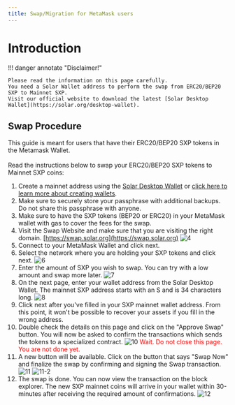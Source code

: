 ```yaml
---
title: Swap/Migration for MetaMask users
---
```


# Introduction

!!! danger annotate "Disclaimer!"

    Please read the information on this page carefully.
    You need a Solar Wallet address to perform the swap from ERC20/BEP20 SXP to Mainnet SXP.
    Visit our official website to download the latest [Solar Desktop Wallet](https://solar.org/desktop-wallet).


## Swap Procedure

This guide is meant for users that have their ERC20/BEP20 SXP tokens in the Metamask Wallet.<br /> <br />
Read the instructions below to swap your ERC20/BEP20 SXP tokens to Mainnet SXP coins:

1. Create a mainnet address using the [Solar Desktop Wallet](https://solar.org/desktop-wallet) or [click here to learn more about creating wallets](/desktop-wallet/user-guides/create-import-wallets/).
2. Make sure to securely store your passphrase with additional backups. Do not share this passphrase with anyone. 
3. Make sure to have the SXP tokens (BEP20 or ERC20) in your MetaMask wallet with gas to cover the fees for the swap.
4. Visit the Swap Website and make sure that you are visiting the right domain. [https://swap.solar.org](https://swap.solar.org)
![4](/sxpswap/assets/4.png)
5. Connect to your MetaMask Wallet and click next.
6. Select the network where you are holding your SXP tokens and click next.
![6](/sxpswap/assets/6.png)
7. Enter the amount of SXP you wish to swap. You can try with a low amount and swap more later.
![7](/sxpswap/assets/7.png)
8. On the next page, enter your wallet address from the Solar Desktop Wallet. The mainnet SXP address starts with an S and is 34 characters long. 
![8](/sxpswap/assets/8.png)
9. Click next after you've filled in your SXP mainnet wallet address. From this point, it won't be possible to recover your assets if you fill in the wrong address.
10. Double check the details on this page and click on the "Approve Swap" button. You will now be asked to confirm the transactions which sends the tokens to a specialized contract.
![10](/sxpswap/assets/10.png)
<span style="color:red">Wait. Do not close this page. You are not done yet. 
11. A new button will be available. Click on the button that says "Swap Now" and finalize the swap by confirming and signing the Swap transaction.
![11](/sxpswap/assets/11.png)
![11-2](/sxpswap/assets/11-2.png)
12. The swap is done. You can now view the transaction on the block explorer. The new SXP mainnet coins will arrive in your wallet within 30-minutes after receiving the required amount of confirmations.
![12](/sxpswap/assets/12.png)
